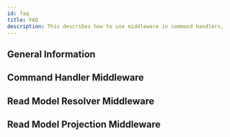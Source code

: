 ```yaml
---
id: faq
title: FAQ
description: This describes how to use middleware in command handlers, read model resolvers and projections.
---
```


## General Information

## Command Handler Middleware

## Read Model Resolver Middleware

## Read Model Projection Middleware
